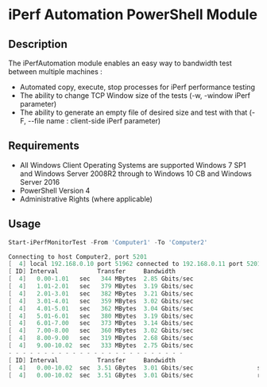 # iPerf Automation PowerShell Module

## Description
The iPerfAutomation module enables an easy way to bandwidth test between multiple machines :
* Automated copy, execute, stop processes for iPerf performance testing
* The ability to change TCP Window size of the tests (-w, -window iPerf parameter)
* The ability to generate an empty file of desired size and test with that (-F, --file name : client-side iPerf parameter)


## Requirements
* All Windows Client Operating Systems are supported
   Windows 7 SP1 and Windows Server 2008R2 through to Windows 10 CB and Windows Server 2016
* PowerShell Version 4
* Administrative Rights (where applicable)


## Usage
```powershell
Start-iPerfMonitorTest -From 'Computer1' -To 'Computer2'

Connecting to host Computer2, port 5201
[  4] local 192.168.0.10 port 51962 connected to 192.168.0.11 port 5201
[ ID] Interval           Transfer     Bandwidth
[  4]   0.00-1.01   sec   344 MBytes  2.85 Gbits/sec
[  4]   1.01-2.01   sec   379 MBytes  3.19 Gbits/sec
[  4]   2.01-3.01   sec   382 MBytes  3.21 Gbits/sec
[  4]   3.01-4.01   sec   359 MBytes  3.02 Gbits/sec
[  4]   4.01-5.01   sec   362 MBytes  3.04 Gbits/sec
[  4]   5.01-6.01   sec   380 MBytes  3.19 Gbits/sec
[  4]   6.01-7.00   sec   373 MBytes  3.14 Gbits/sec
[  4]   7.00-8.00   sec   360 MBytes  3.02 Gbits/sec
[  4]   8.00-9.00   sec   319 MBytes  2.68 Gbits/sec
[  4]   9.00-10.02  sec   333 MBytes  2.75 Gbits/sec
- - - - - - - - - - - - - - - - - - - - - - - - -
[ ID] Interval           Transfer     Bandwidth
[  4]   0.00-10.02  sec  3.51 GBytes  3.01 Gbits/sec                  sender
[  4]   0.00-10.02  sec  3.51 GBytes  3.01 Gbits/sec                  receiver
```
